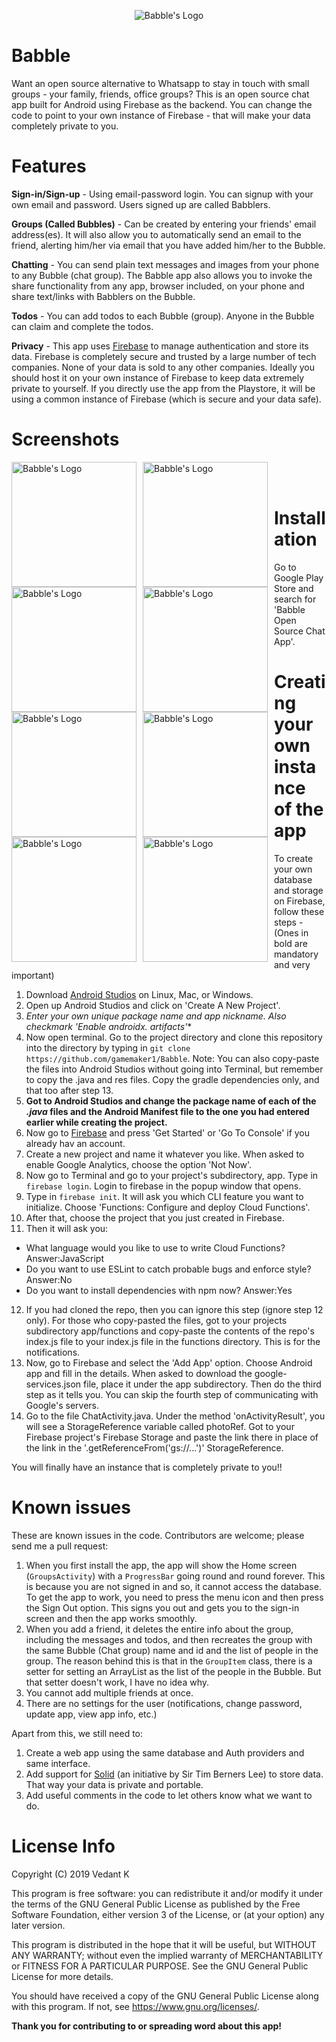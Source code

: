 <p align="center">
  <img src="https://github.com/gamemaker1/Babble/blob/master/Screenshots/chat.png?raw=true"
       alt="Babble's Logo"/>
</p>

# Babble
Want an open source alternative to Whatsapp to stay in touch with small groups - your family, friends, office groups? This is an open source chat app built for Android using Firebase as the backend. You can change the code to point to your own instance of Firebase - that will make your data completely private to you. 

# Features
**Sign-in/Sign-up** - Using email-password login. You can signup with your own email and password. Users signed up are called Babblers.

**Groups (Called Bubbles)** - Can be created by entering your friends' email address(es). It will also allow you to automatically send an email to the friend, alerting him/her via email that you have added him/her to the Bubble.

**Chatting** - You can send plain text messages and images from your phone to any Bubble (chat group). The Babble app also allows you to invoke the share functionality from any app, browser included, on your phone and share text/links with Babblers on the Bubble. 

**Todos** - You can add todos to each Bubble (group). Anyone in the Bubble can claim and complete the todos. 

**Privacy** - This app uses [Firebase](https://firebase.google.com/) to manage authentication and store its data. Firebase is completely secure and trusted by a large number of tech companies. None of your data is sold to any other companies. Ideally you should host it on your own instance of Firebase to keep data extremely private to yourself. If you directly use the app from the Playstore, it will be using a common instance of Firebase (which is secure and your data safe). 


# Screenshots
<img src="https://github.com/gamemaker1/Babble/blob/master/Screenshots/Sign-up.png?raw=true"
       alt="Babble's Logo"
       style="float: left; margin-right: 10px;"
       width="200" />
<img src="https://github.com/gamemaker1/Babble/blob/master/Screenshots/Group-screen.png?raw=true"
       alt="Babble's Logo"
       style="float: left; margin-right: 10px;"
       width="200" />
<img src="https://github.com/gamemaker1/Babble/blob/master/Screenshots/Add-group.png?raw=true"
       alt="Babble's Logo"
       style="float: left; margin-right: 10px;"
       width="200" />
<img src="https://github.com/gamemaker1/Babble/blob/master/Screenshots/Chat-screen-with-message.png?raw=true"
       alt="Babble's Logo"
       style="float: left; margin-right: 10px;"
       width="200" />
<img src="https://github.com/gamemaker1/Babble/blob/master/Screenshots/Todo-screen.png?raw=true"
       alt="Babble's Logo"
       style="float: left; margin-right: 10px;"
       width="200" />
<img src="https://github.com/gamemaker1/Babble/blob/master/Screenshots/Item-detail-screen.png?raw=true"
       alt="Babble's Logo"
       style="float: left; margin-right: 10px;"
       width="200" />
<img src="https://github.com/gamemaker1/Babble/blob/master/Screenshots/Menu-chat.png?raw=true"
       alt="Babble's Logo"
       style="float: left; margin-right: 10px;"
       width="200" />
<img src="https://github.com/gamemaker1/Babble/blob/master/Screenshots/Single-notification.png?raw=true"
       alt="Babble's Logo"
       style="float: left; margin-right: 10px;"
       width="200" />
<br>
<br>

# Installation
Go to Google Play Store and search for 'Babble Open Source Chat App'.


# Creating your own instance of the app
To create your own database and storage on Firebase, follow these steps - (Ones in bold are mandatory and very important)
1. Download [Android Studios](https://developer.android.com/studio#downloads) on Linux, Mac, or Windows.
2. Open up Android Studios and click on 'Create A New Project'.
3. **Enter your own _unique_ package name and app nickname. Also checkmark 'Enable androidx.* artifacts'**
4. Now open terminal. Go to the project directory and clone this repository into the directory by typing in `git clone https://github.com/gamemaker1/Babble`.
Note: You can also copy-paste the files into Android Studios without going into Terminal, but remember to copy the .java and res files. Copy the gradle dependencies only, and that too after step 13.
5. **Got to Android Studios and change the package name of each of the _.java_ files and the Android Manifest file to the one you had entered earlier while creating the project.**
6. Now go to [Firebase](https://firebase.google.com/) and press 'Get Started' or 'Go To Console' if you already hav an account.
7. Create a new project and name it whatever you like. When asked to enable Google Analytics, choose the option 'Not Now'.
8. Now go to Terminal and go to your project's subdirectory, app. Type in `firebase login`. Login to firebase in the popup window that opens. 
9. Type in `firebase init`. It will ask you which CLI feature you want to initialize. Choose 'Functions: Configure and deploy Cloud Functions'.
10. After that, choose the project that you just created in Firebase.
11. Then it will ask you:
  - What language would you like to use to write Cloud Functions? Answer:JavaScript
  - Do you want to use ESLint to catch probable bugs and enforce style? Answer:No
  - Do you want to install dependencies with npm now? Answer:Yes
12. If you had cloned the repo, then you can ignore this step (ignore step 12 only). For those who copy-pasted the files, got to your projects subdirectory app/functions and copy-paste the contents of the repo's index.js file to your index.js file in the functions directory. This is for the notifications.
13. Now, go to Firebase and select the 'Add App' option. Choose Android app and fill in the details. When asked to download the google-services.json file, place it under the app subdirectory. Then do the third step as it tells you. You can skip the fourth step of communicating with Google's servers.
14. Go to the file ChatActivity.java. Under the method 'onActivityResult', you will see a StorageReference variable called photoRef. Got to your Firebase project's Firebase Storage and paste the link there in place of the link in the '.getReferenceFrom('gs://...')' StorageReference.

You will finally have an instance that is completely private to you!!


# Known issues
These are known issues in the code. Contributors are welcome; please send me a pull request:
1. When you first install the app, the app will show the Home screen (`GroupsActivity`) with a `ProgressBar` going round and round forever. This is because you are not signed in and so, it cannot access the database. To get the app to work, you need to press the menu icon and then press the Sign Out option. This signs you out and gets you to the sign-in screen and then the app works smoothly.
2. When you add a friend, it deletes the entire info about the group, including the messages and todos, and then recreates the group with the same Bubble (Chat group) name and id and the list of people in the group. The reason behind this is that in the `GroupItem` class, there is a setter for setting an ArrayList as the list of the people in the Bubble. But that setter doesn't work, I have no idea why.
3. You cannot add multiple friends at once.
4. There are no settings for the user (notifications, change password, update app, view app info, etc.)

Apart from this, we still need to:
1. Create a web app using the same database and Auth providers and same interface.
2. Add support for [Solid](https://solid.inrupt.com/) (an initiative by Sir Tim Berners Lee) to store data. That way your data is private and portable. 
3. Add useful comments in the code to let others know what we want to do.

# License Info
Copyright (C) 2019  Vedant K

This program is free software: you can redistribute it and/or modify
it under the terms of the GNU General Public License as published by
the Free Software Foundation, either version 3 of the License, or
(at your option) any later version.

This program is distributed in the hope that it will be useful,
but WITHOUT ANY WARRANTY; without even the implied warranty of
MERCHANTABILITY or FITNESS FOR A PARTICULAR PURPOSE.  See the
GNU General Public License for more details.

You should have received a copy of the GNU General Public License
along with this program.  If not, see <https://www.gnu.org/licenses/>.


**Thank you for contributing to or spreading word about this app!**
